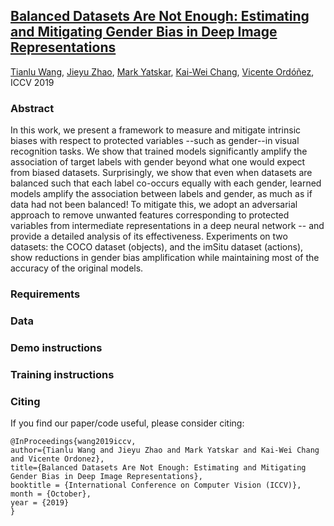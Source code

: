 ## [Balanced Datasets Are Not Enough: Estimating and Mitigating Gender Bias in Deep Image Representations](https://arxiv.org/abs/1811.08489)
[Tianlu Wang](http://www.cs.virginia.edu/~tw8cb/), [Jieyu Zhao](https://jyzhao.net/), [Mark Yatskar](http://markyatskar.com/), [Kai-Wei Chang](http://web.cs.ucla.edu/~kwchang/), [Vicente Ordóñez](http://vicenteordonez.com/), ICCV 2019

### Abstract 
In this work, we present a framework to measure and mitigate intrinsic biases with respect to protected variables --such as gender--in visual recognition tasks. We show that trained models significantly amplify the association of target labels with gender beyond what one would expect from biased datasets. Surprisingly, we show that even when datasets are balanced such that each label co-occurs equally with each gender, learned models amplify the association between labels and gender, as much as if data had not been balanced! To mitigate this, we adopt an adversarial approach to remove unwanted features corresponding to protected variables from intermediate representations in a deep neural network -- and provide a detailed analysis of its effectiveness. Experiments on two datasets: the COCO dataset (objects), and the imSitu dataset (actions), show reductions in gender bias amplification while maintaining most of the accuracy of the original models.

### Requirements

### Data

### Demo instructions

### Training instructions

### Citing
If you find our paper/code useful, please consider citing:

```
@InProceedings{wang2019iccv,
author={Tianlu Wang and Jieyu Zhao and Mark Yatskar and Kai-Wei Chang and Vicente Ordonez},
title={Balanced Datasets Are Not Enough: Estimating and Mitigating Gender Bias in Deep Image Representations},
booktitle = {International Conference on Computer Vision (ICCV)},
month = {October},
year = {2019}
}
```
